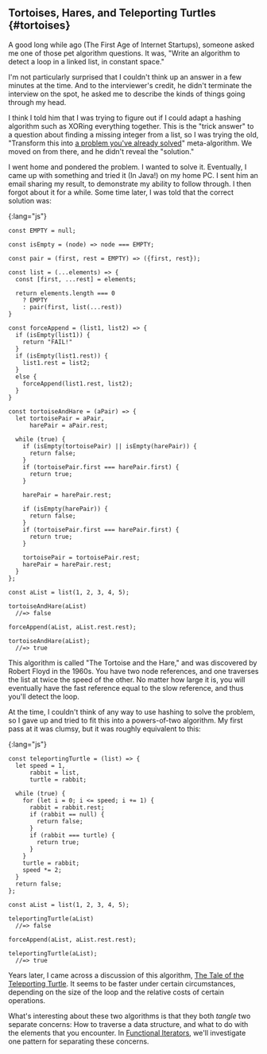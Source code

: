 ## Tortoises, Hares, and Teleporting Turtles {#tortoises}

A good long while ago (The First Age of Internet Startups), someone asked me one of those pet algorithm questions. It was, "Write an algorithm to detect a loop in a linked list, in constant space."

I'm not particularly surprised that I couldn't think up an answer in a few minutes at the time. And to the interviewer's credit, he didn't terminate the interview on the spot, he asked me to describe the kinds of things going through my head.

I think I told him that I was trying to figure out if I could adapt a hashing algorithm such as XORing everything together. This is the "trick answer" to a question about finding a missing integer from a list, so I was trying the old, "Transform this into [a problem you've already solved](http://www-users.cs.york.ac.uk/susan/joke/3.htm#boil)" meta-algorithm. We moved on from there, and he didn't reveal the "solution."

I went home and pondered the problem. I wanted to solve it. Eventually, I came up with something and tried it (In Java!) on my home PC. I sent him an email sharing my result, to demonstrate my ability to follow through. I then forgot about it for a while. Some time later, I was told that the correct solution was:

{:lang="js"}
~~~~~~~~
const EMPTY = null;

const isEmpty = (node) => node === EMPTY;

const pair = (first, rest = EMPTY) => ({first, rest});

const list = (...elements) => {
  const [first, ...rest] = elements;
  
  return elements.length === 0
    ? EMPTY
    : pair(first, list(...rest))
}

const forceAppend = (list1, list2) => {
  if (isEmpty(list1)) {
    return "FAIL!"
  }
  if (isEmpty(list1.rest)) {
    list1.rest = list2;
  }
  else {
    forceAppend(list1.rest, list2);
  }
}

const tortoiseAndHare = (aPair) => {
  let tortoisePair = aPair,
      harePair = aPair.rest;
  
  while (true) {
    if (isEmpty(tortoisePair) || isEmpty(harePair)) {
      return false;
    }
    if (tortoisePair.first === harePair.first) {
      return true;
    }
    
    harePair = harePair.rest;
    
    if (isEmpty(harePair)) {
      return false;
    }
    if (tortoisePair.first === harePair.first) {
      return true;
    }
    
    tortoisePair = tortoisePair.rest;
    harePair = harePair.rest;
  }
};

const aList = list(1, 2, 3, 4, 5);

tortoiseAndHare(aList)
  //=> false

forceAppend(aList, aList.rest.rest);

tortoiseAndHare(aList);
  //=> true
~~~~~~~~
  
This algorithm is called "The Tortoise and the Hare," and was discovered by Robert Floyd in the 1960s. You have two node references, and one traverses the list at twice the speed of the other. No matter how large it is, you will eventually have the fast reference equal to the slow reference, and thus you'll detect the loop.

At the time, I couldn't think of any way to use hashing to solve the problem, so I gave up and tried to fit this into a powers-of-two algorithm. My first pass at it was clumsy, but it was roughly equivalent to this:

{:lang="js"}
~~~~~~~~
const teleportingTurtle = (list) => {
  let speed = 1,
      rabbit = list,
      turtle = rabbit;
  
  while (true) {
    for (let i = 0; i <= speed; i += 1) {
      rabbit = rabbit.rest;
      if (rabbit == null) {
        return false;
      }
      if (rabbit === turtle) {
        return true;
      }
    }
    turtle = rabbit;
    speed *= 2;
  }
  return false;
};

const aList = list(1, 2, 3, 4, 5);

teleportingTurtle(aList)
  //=> false

forceAppend(aList, aList.rest.rest);

teleportingTurtle(aList);
  //=> true
~~~~~~~~
  
Years later, I came across a discussion of this algorithm, [The Tale of the Teleporting Turtle](http://www.penzba.co.uk/Writings/TheTeleportingTurtle.html). It seems to be faster under certain circumstances, depending on the size of the loop and the relative costs of certain operations.

What's interesting about these two algorithms is that they both *tangle* two separate concerns: How to traverse a data structure, and what to do with the elements that you encounter. In [Functional Iterators](#functional-iterators), we'll investigate one pattern for separating these concerns.